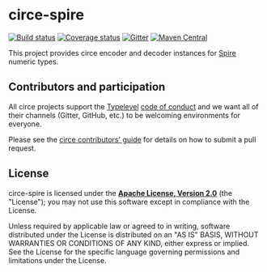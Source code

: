 # circe-spire

[![Build status](https://img.shields.io/github/workflow/status/circe/circe-spire/Continuous%20Integration.svg)](https://github.com/circe/circe-spire/actions)
[![Coverage status](https://img.shields.io/codecov/c/github/circe/circe-spire/master.svg)](https://codecov.io/github/circe/circe-spire)
[![Gitter](https://img.shields.io/badge/gitter-join%20chat-green.svg)](https://gitter.im/circe/circe)
[![Maven Central](https://img.shields.io/maven-central/v/io.circe/circe-spire_2.12.svg)](https://maven-badges.herokuapp.com/maven-central/io.circe/circe-spire_2.12)

This project provides circe encoder and decoder instances for [Spire][spire] numeric types.

## Contributors and participation

All circe projects support the [Typelevel][typelevel] [code of conduct][code-of-conduct] and we want
all of their channels (Gitter, GitHub, etc.) to be welcoming environments for everyone.

Please see the [circe contributors' guide][contributing] for details on how to submit a pull
request.

## License

circe-spire is licensed under the **[Apache License, Version 2.0][apache]**
(the "License"); you may not use this software except in compliance with the
License.

Unless required by applicable law or agreed to in writing, software
distributed under the License is distributed on an "AS IS" BASIS,
WITHOUT WARRANTIES OR CONDITIONS OF ANY KIND, either express or implied.
See the License for the specific language governing permissions and
limitations under the License.

[apache]: http://www.apache.org/licenses/LICENSE-2.0
[circe]: https://github.com/circe/circe
[code-of-conduct]: http://typelevel.org/conduct.html
[contributing]: https://circe.github.io/circe/contributing.html
[spire]: https://github.com/non/spire
[typelevel]: http://typelevel.org/
